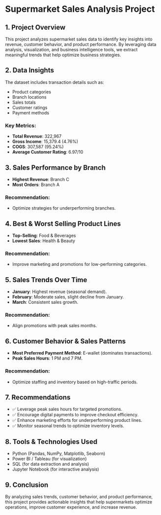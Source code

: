 # Supermarket Sales Analysis Project

## 1. Project Overview
This project analyzes supermarket sales data to identify key insights into revenue, customer behavior, and product performance. By leveraging data analysis, visualization, and business intelligence tools, we extract meaningful trends that help optimize business strategies.

## 2. Data Insights
The dataset includes transaction details such as:
- Product categories
- Branch locations
- Sales totals
- Customer ratings
- Payment methods

### Key Metrics:
- **Total Revenue**: 322,967
- **Gross Income**: 15,379.4 (4.76%)
- **COGS**: 307,587 (95.24%)
- **Average Customer Rating**: 6.97/10

## 3. Sales Performance by Branch
- **Highest Revenue**: Branch C
- **Most Orders**: Branch A

### Recommendation:
- Optimize strategies for underperforming branches.

## 4. Best & Worst Selling Product Lines
- **Top-Selling**: Food & Beverages
- **Lowest Sales**: Health & Beauty

### Recommendation:
- Improve marketing and promotions for low-performing categories.

## 5. Sales Trends Over Time
- **January**: Highest revenue (seasonal demand).
- **February**: Moderate sales, slight decline from January.
- **March**: Consistent sales growth.

### Recommendation:
- Align promotions with peak sales months.

## 6. Customer Behavior & Sales Patterns
- **Most Preferred Payment Method**: E-wallet (dominates transactions).
- **Peak Sales Hours**: 1 PM and 7 PM.

### Recommendation:
- Optimize staffing and inventory based on high-traffic periods.

## 7. Recommendations
- ✅ Leverage peak sales hours for targeted promotions.
- ✅ Encourage digital payments to improve checkout efficiency.
- ✅ Enhance marketing efforts for underperforming product lines.
- ✅ Monitor seasonal trends to optimize inventory levels.

## 8. Tools & Technologies Used
- Python (Pandas, NumPy, Matplotlib, Seaborn)
- Power BI / Tableau (for visualization)
- SQL (for data extraction and analysis)
- Jupyter Notebook (for interactive analysis)

## 9. Conclusion
By analyzing sales trends, customer behavior, and product performance, this project provides actionable insights that help supermarkets optimize operations, improve customer experience, and increase revenue.
